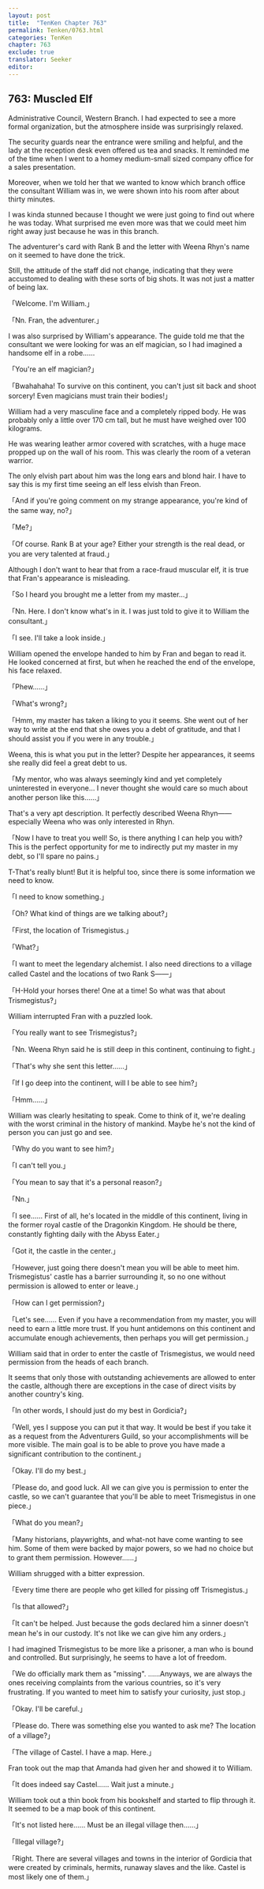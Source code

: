 ```yaml
---
layout: post
title:  "TenKen Chapter 763"
permalink: Tenken/0763.html
categories: TenKen
chapter: 763
exclude: true
translator: Seeker
editor: 
---
```

<h2 id="ch763">763: Muscled Elf</h2>

Administrative Council, Western Branch. I had expected to see a more formal organization, but the atmosphere inside was surprisingly relaxed.

The security guards near the entrance were smiling and helpful, and the lady at the reception desk even offered us tea and snacks. It reminded me of the time when I went to a homey medium-small sized company office for a sales presentation.

Moreover, when we told her that we wanted to know which branch office the consultant William was in, we were shown into his room after about thirty minutes.

I was kinda stunned because I thought we were just going to find out where he was today. What surprised me even more was that we could meet him right away just because he was in this branch.

The adventurer's card with Rank B and the letter with Weena Rhyn's name on it seemed to have done the trick.

Still, the attitude of the staff did not change, indicating that they were accustomed to dealing with these sorts of big shots. It was not just a matter of being lax.

「Welcome. I'm William.」

「Nn. Fran, the adventurer.」

I was also surprised by William's appearance. The guide told me that the consultant we were looking for was an elf magician, so I had imagined a handsome elf in a robe……

「You're an elf magician?」

「Bwahahaha! To survive on this continent, you can't just sit back and shoot sorcery! Even magicians must train their bodies!」

William had a very masculine face and a completely ripped body. He was probably only a little over 170 cm tall, but he must have weighed over 100 kilograms.

He was wearing leather armor covered with scratches, with a huge mace propped up on the wall of his room. This was clearly the room of a veteran warrior.

The only elvish part about him was the long ears and blond hair. I have to say this is my first time seeing an elf less elvish than Freon.

「And if you're going comment on my strange appearance, you're kind of the same way, no?」

「Me?」

「Of course. Rank B at your age? Either your strength is the real dead, or you are very talented at fraud.」

Although I don't want to hear that from a race-fraud muscular elf, it is true that Fran's appearance is misleading.

「So I heard you brought me a letter from my master…」

「Nn. Here. I don't know what's in it. I was just told to give it to William the consultant.」

「I see. I'll take a look inside.」

William opened the envelope handed to him by Fran and began to read it. He looked concerned at first, but when he reached the end of the envelope, his face relaxed.

「Phew……」

「What's wrong?」

「Hmm, my master has taken a liking to you it seems. She went out of her way to write at the end that she owes you a debt of gratitude, and that I should assist you if you were in any trouble.」

Weena, this is what you put in the letter? Despite her appearances, it seems she really did feel a great debt to us.

「My mentor, who was always seemingly kind and yet completely uninterested in everyone… I never thought she would care so much about another person like this……」

That's a very apt description. It perfectly described Weena Rhyn―― especially Weena who was only interested in Rhyn.

「Now I have to treat you well! So, is there anything I can help you with? This is the perfect opportunity for me to indirectly put my master in my debt, so I'll spare no pains.」

T-That's really blunt! But it is helpful too, since there is some information we need to know.

「I need to know something.」

「Oh? What kind of things are we talking about?」

「First, the location of Trismegistus.」

「What?」

「I want to meet the legendary alchemist. I also need directions to a village called Castel and the locations of two Rank S――」

「H-Hold your horses there! One at a time! So what was that about Trismegistus?」

William interrupted Fran with a puzzled look.

「You really want to see Trismegistus?」

「Nn. Weena Rhyn said he is still deep in this continent, continuing to fight.」

「That's why she sent this letter……」

「If I go deep into the continent, will I be able to see him?」

「Hmm……」

William was clearly hesitating to speak. Come to think of it, we're dealing with the worst criminal in the history of mankind. Maybe he's not the kind of person you can just go and see.

「Why do you want to see him?」

「I can't tell you.」

「You mean to say that it's a personal reason?」

「Nn.」

「I see…… First of all, he's located in the middle of this continent, living in the former royal castle of the Dragonkin Kingdom. He should be there, constantly fighting daily with the Abyss Eater.」

「Got it, the castle in the center.」

「However, just going there doesn't mean you will be able to meet him. Trismegistus' castle has a barrier surrounding it, so no one without permission is allowed to enter or leave.」

「How can I get permission?」

「Let's see…… Even if you have a recommendation from my master, you will need to earn a little more trust. If you hunt antidemons on this continent and accumulate enough achievements, then perhaps you will get permission.」

William said that in order to enter the castle of Trismegistus, we would need permission from the heads of each branch.

It seems that only those with outstanding achievements are allowed to enter the castle, although there are exceptions in the case of direct visits by another country's king.

「In other words, I should just do my best in Gordicia?」

「Well, yes I suppose you can put it that way. It would be best if you take it as a request from the Adventurers Guild, so your accomplishments will be more visible. The main goal is to be able to prove you have made a significant contribution to the continent.」

「Okay. I'll do my best.」

「Please do, and good luck. All we can give you is permission to enter the castle, so we can't guarantee that you'll be able to meet Trismegistus in one piece.」

「What do you mean?」

「Many historians, playwrights, and what-not have come wanting to see him. Some of them were backed by major powers, so we had no choice but to grant them permission. However……」

William shrugged with a bitter expression.

「Every time there are people who get killed for pissing off Trismegistus.」

「Is that allowed?」

「It can't be helped. Just because the gods declared him a sinner doesn't mean he's in our custody. It's not like we can give him any orders.」

I had imagined Trismegistus to be more like a prisoner, a man who is bound and controlled. But surprisingly, he seems to have a lot of freedom.

「We do officially mark them as "missing". ……Anyways, we are always the ones receiving complaints from the various countries, so it's very frustrating. If you wanted to meet him to satisfy your curiosity, just stop.」

「Okay. I'll be careful.」

「Please do. There was something else you wanted to ask me? The location of a village?」

「The village of Castel. I have a map. Here.」

Fran took out the map that Amanda had given her and showed it to William.

「It does indeed say Castel…… Wait just a minute.」

William took out a thin book from his bookshelf and started to flip through it. It seemed to be a map book of this continent.

「It's not listed here…… Must be an illegal village then……」

「Illegal village?」

「Right. There are several villages and towns in the interior of Gordicia that were created by criminals, hermits, runaway slaves and the like. Castel is most likely one of them.」












